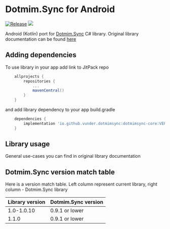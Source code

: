# Dotmim.Sync for Android

[![Release](https://jitpack.io/v/vunder/dotmimsync.svg)](https://jitpack.io/vunder/dotmimsync)
[![](https://jitci.com/gh/vunder/dotmimsync/svg)](https://jitci.com/gh/vunder/dotmimsync)

Android (Kotlin) port for [Dotmim.Sync](https://github.com/Mimetis/Dotmim.Sync) C# library. Original library documentation can be found [here](https://dotmimsync.readthedocs.io/)


## Adding dependencies
To use library in your app add link to JitPack repo

```gradle
    allprojects {
        repositories {
            ...
            mavenCentral()
        }
    }
```
and add library dependency to your app build.gradle
```gradle
    dependencies {
        implementation 'io.github.vunder.dotmimsync:dotmimsync-core:VERSION'
    }
```


## Library usage
General use-cases you can find in original library documentation


## Dotmim.Sync version match table
Here is a version match table. Left column represent current library, right column - Dotmim.Sync library

|Library version|Dotmim.Sync version|
|-|-|
|1.0-1.0.10|0.9.1 or lower|
|1.1.0|0.9.1 or lower|